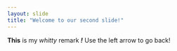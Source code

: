 ```yaml
---
layout: slide
title: "Welcome to our second slide!"
---
```

**This** is my *whitty* remark ***!***
Use the left arrow to go back!
